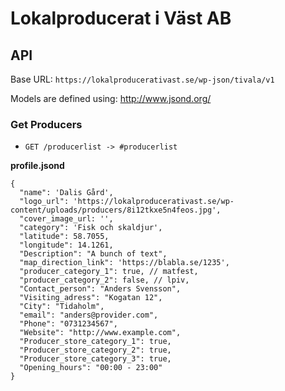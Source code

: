 # Lokalproducerat i Väst AB

## API

Base URL: `https://lokalproducerativast.se/wp-json/tivala/v1`

Models are defined using: http://www.jsond.org/

### Get Producers

- `GET /producerlist -> #producerlist`

**profile.jsond**

```
{
  "name": 'Dalis Gård',
  "logo_url": 'https://lokalproducerativast.se/wp-content/uploads/producers/8i12tkxe5n4feos.jpg',
  "cover_image_url: '',
  "category": 'Fisk och skaldjur',
  "latitude": 58.7055,
  "longitude": 14.1261,
  "Description": "A bunch of text",
  "map_direction_link": 'https://blabla.se/1235',
  "producer_category_1": true, // matfest,
  "producer_category_2": false, // lpiv,
  "Contact_person": "Anders Svensson",
  "Visiting_adress": "Kogatan 12",
  "City": "Tidaholm",
  "email": "anders@provider.com",
  "Phone": "0731234567",
  "Website": "http://www.example.com",
  "Producer_store_category_1": true,
  "Producer_store_category_2": true,
  "Producer_store_category_3": true,
  "Opening_hours": "00:00 - 23:00"
}
```
